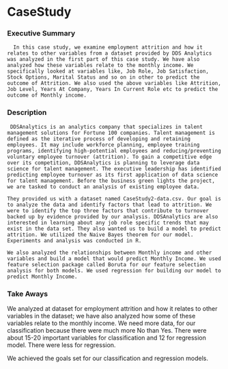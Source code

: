 # CaseStudy

### Executive Summary

      In this case study, we examine employment attrition and how it relates to other variables from a dataset provided by DDS Analytics was analyzed in the first part of this case study. We have also analyzed how these variables relate to the monthly income. We specifically looked at variables like, Job Role, Job Satisfaction, Stock Options, Marital Status and so on in other to predict the outcome of Attrition. We also used the above variables like Attrition, Job Level, Years At Company, Years In Current Role etc to predict the outcome of Monthly income.

### Description

     DDSAnalytics is an analytics company that specializes in talent management solutions for Fortune 100 companies. Talent management is defined as the iterative process of developing and retaining employees. It may include workforce planning, employee training programs, identifying high-potential employees and reducing/preventing voluntary employee turnover (attrition). To gain a competitive edge over its competition, DDSAnalytics is planning to leverage data science for talent management. The executive leadership has identified predicting employee turnover as its first application of data science for talent management. Before the business green lights the project, we are tasked to conduct an analysis of existing employee data.

    They provided us with a dataset named CaseStudy2-data.csv. Our goal is to analyze the data and identify factors that lead to attrition. We were to identify the top three factors that contribute to turnover backed up by evidence provided by our analysis. DDSAnalytics are also interested in learning about any job role specific trends that may exist in the data set. They also wanted us to build a model to predict attrition. We utilized the Naive Bayes theorem for our model. Experiments and analysis was conducted in R. 

    We also analyzed the relationships between Monthly income and other variables and build a model that would predict Monthly Income. We used feature selection package called Boruta for our feature selection analysis for both models. We used regression for building our model to predict Monthly Income.


### Take Aways

We analyzed at dataset for employment attrition and how it relates to other variables in the dataset; we have also analyzed how some of these variables relate to the monthly income. 
We need more data, for our classification because there were much more No than Yes. 
There were about 15-20 important variables for classification and 12 for regression model. There were less for regression.

We achieved the goals set for our classification and regression models.


